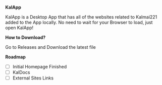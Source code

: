 **KalApp**

KalApp is a Desktop App that has all of the websites related to Kalmai221 added to the App locally. No need to wait for your Browser to load, just open KalApp!

**How to Download?**

Go to Releases and Download the latest file

**Roadmap**

* [ ] Initial Homepage Finished
* [ ] KalDocs
* [ ] External Sites Links
